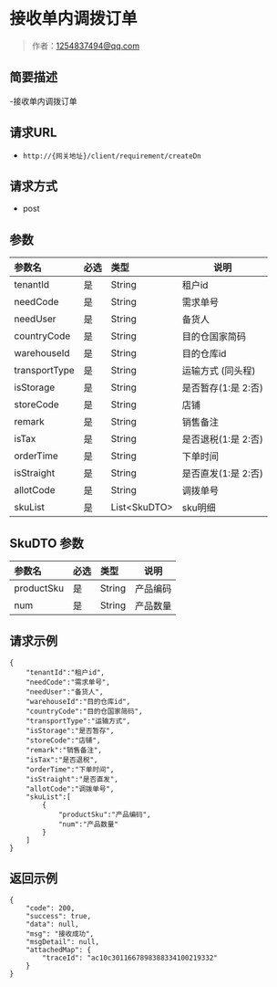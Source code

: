 # 接收单内调拨订单

> 作者：1254837494@qq.com

## 简要描述

-接收单内调拨订单

## 请求URL
- `http://{网关地址}/client/requirement/createDn`
  
## 请求方式
- post 

## 参数

|参数名|必选|类型|说明|
|:----    |:---|:----- |-----   |
|tenantId |是  |String |租户id      |
|needCode |是  |String |需求单号    |
|needUser |是  |String |备货人    |
|countryCode |是  |String |目的仓国家简码  |
|warehouseId |是  |String |目的仓库id  |
|transportType |是  |String |运输方式 (同头程) |
|isStorage |是  |String |是否暂存(1:是 2:否)  |
|storeCode|是|String |店铺      |
|remark |是  |String |销售备注  |
|isTax |是  |String |是否退税(1:是 2:否)  |
|orderTime |是  |String |下单时间  |
|isStraight |是  |String |是否直发(1:是 2:否)  |
|allotCode |是  |String |调拨单号  |
|skuList |是  |List&lt;SkuDTO> |sku明细  |

## SkuDTO 参数

|参数名|必选|类型|说明|
|:----    |:---|:----- |-----   |
|productSku |是  |String |产品编码      |
|num |是  |String |产品数量      |


## 请求示例 

``` 
{
    "tenantId":"租户id",
    "needCode":"需求单号",
    "needUser":"备货人",
    "warehouseId":"目的仓库id",
	"countryCode":"目的仓国家简码",
    "transportType":"运输方式",
    "isStorage":"是否暂存",
    "storeCode":"店铺",
    "remark":"销售备注",
    "isTax":"是否退税",
    "orderTime":"下单时间",
    "isStraight":"是否直发",
    "allotCode":"调拨单号",
    "skuList":[
        {
            "productSku":"产品编码",
            "num":"产品数量"
        }
    ]
}
```


## 返回示例
```
{
    "code": 200,
    "success": true,
    "data": null,
    "msg": "接收成功",
    "msgDetail": null,
    "attachedMap": {
        "traceId": "ac10c3011667898388334100219332"
    }
}
```